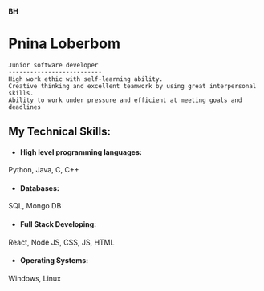 #### BH
Pnina Loberbom
===============================================================================

    Junior software developer
    --------------------------
    High work ethic with self-learning ability.
    Creative thinking and excellent teamwork by using great interpersonal skills.
    Ability to work under pressure and efficient at meeting goals and deadlines


My Technical Skills:
---------------

- #### High level programming languages:
Python, Java, C, C++
- #### Databases:
SQL, Mongo DB
- #### Full Stack Developing:
React, Node JS, CSS, JS, HTML
- #### Operating Systems:
Windows, Linux
